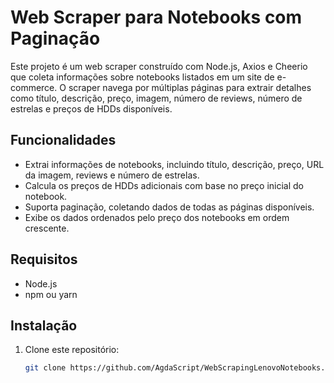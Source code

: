 # Web Scraper para Notebooks com Paginação

Este projeto é um web scraper construído com Node.js, Axios e Cheerio que coleta informações sobre notebooks listados em um site de e-commerce. O scraper navega por múltiplas páginas para extrair detalhes como título, descrição, preço, imagem, número de reviews, número de estrelas e preços de HDDs disponíveis.

## Funcionalidades

- Extrai informações de notebooks, incluindo título, descrição, preço, URL da imagem, reviews e número de estrelas.
- Calcula os preços de HDDs adicionais com base no preço inicial do notebook.
- Suporta paginação, coletando dados de todas as páginas disponíveis.
- Exibe os dados ordenados pelo preço dos notebooks em ordem crescente.

## Requisitos

- Node.js
- npm ou yarn

## Instalação

1. Clone este repositório:

   ```bash
   git clone https://github.com/AgdaScript/WebScrapingLenovoNotebooks.git
